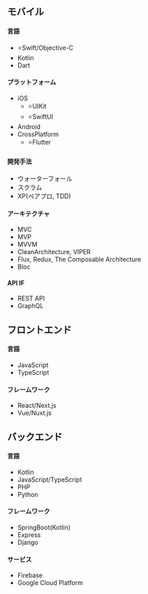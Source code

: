 ## モバイル

#### 言語

- ⭐Swift/Objective-C
- Kotlin
- Dart

#### プラットフォーム

- iOS
  - ⭐UIKit
  - ⭐SwiftUI
- Android
- CrossPlatform
  - ⭐Flutter

#### 開発手法

- ウォーターフォール
- スクラム
- XP(ペアプロ, TDD)

#### アーキテクチャ

- MVC
- MVP
- MVVM
- CleanArchitecture, VIPER
- Flux, Redux, The Composable Architecture
- Bloc

#### API IF

- REST API
- GraphQL

## フロントエンド

#### 言語

- JavaScript
- TypeScript

#### フレームワーク

- React/Next.js
- Vue/Nuxt.js

## バックエンド

#### 言語
  
- Kotlin
- JavaScript/TypeScript
- PHP
- Python

#### フレームワーク
  
- SpringBoot(Kotlin)
- Express
- Django

#### サービス

- Firebase
- Google Cloud Platform